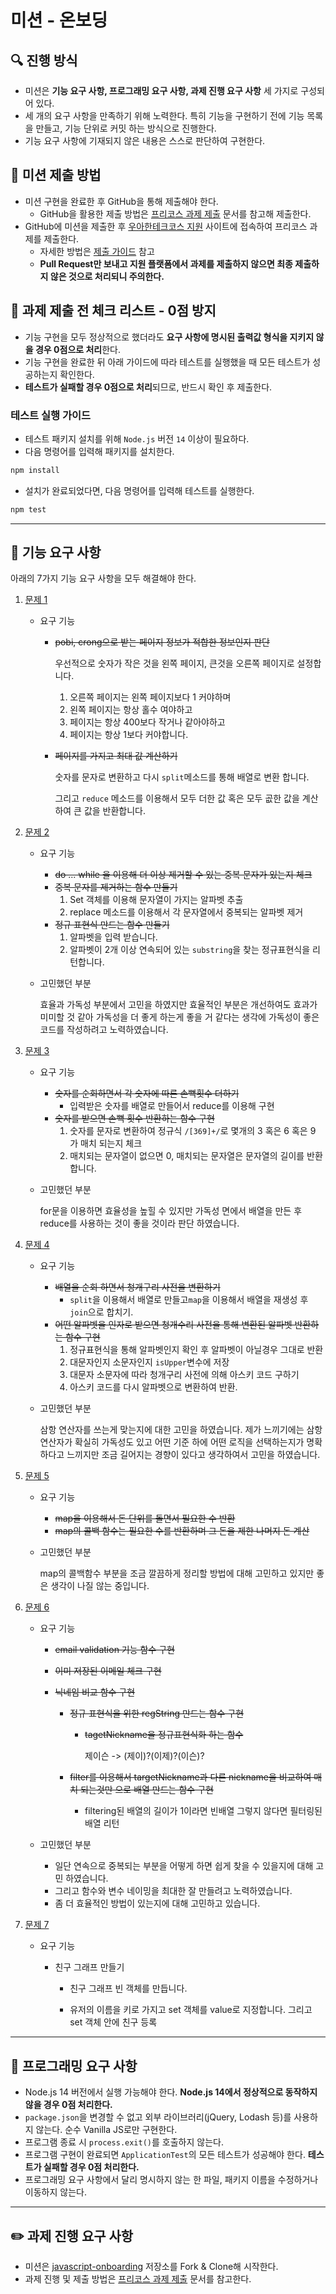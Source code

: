 # 미션 - 온보딩

## 🔍 진행 방식

- 미션은 **기능 요구 사항, 프로그래밍 요구 사항, 과제 진행 요구 사항** 세 가지로 구성되어 있다.
- 세 개의 요구 사항을 만족하기 위해 노력한다. 특히 기능을 구현하기 전에 기능 목록을 만들고, 기능 단위로 커밋 하는 방식으로 진행한다.
- 기능 요구 사항에 기재되지 않은 내용은 스스로 판단하여 구현한다.

## 📮 미션 제출 방법

- 미션 구현을 완료한 후 GitHub을 통해 제출해야 한다.
  - GitHub을 활용한 제출 방법은 [프리코스 과제 제출](https://github.com/woowacourse/woowacourse-docs/tree/master/precourse) 문서를 참고해
    제출한다.
- GitHub에 미션을 제출한 후 [우아한테크코스 지원](https://apply.techcourse.co.kr) 사이트에 접속하여 프리코스 과제를 제출한다.
  - 자세한 방법은 [제출 가이드](https://github.com/woowacourse/woowacourse-docs/tree/master/precourse#제출-가이드) 참고
  - **Pull Request만 보내고 지원 플랫폼에서 과제를 제출하지 않으면 최종 제출하지 않은 것으로 처리되니 주의한다.**

## 🚨 과제 제출 전 체크 리스트 - 0점 방지

- 기능 구현을 모두 정상적으로 했더라도 **요구 사항에 명시된 출력값 형식을 지키지 않을 경우 0점으로 처리**한다.
- 기능 구현을 완료한 뒤 아래 가이드에 따라 테스트를 실행했을 때 모든 테스트가 성공하는지 확인한다.
- **테스트가 실패할 경우 0점으로 처리**되므로, 반드시 확인 후 제출한다.

### 테스트 실행 가이드

- 테스트 패키지 설치를 위해 `Node.js` 버전 `14` 이상이 필요하다.
- 다음 명령어를 입력해 패키지를 설치한다.

```bash
npm install
```

- 설치가 완료되었다면, 다음 명령어를 입력해 테스트를 실행한다.

```bash
npm test
```

---

## 🚀 기능 요구 사항

아래의 7가지 기능 요구 사항을 모두 해결해야 한다.

1. [문제 1](docs/PROBLEM1.md)

   - 요구 기능

     - ~~pobi, crong으로 받는 페이지 정보가 적합한 정보인지 판단~~

       우선적으로 숫자가 작은 것을 왼쪽 페이지, 큰것을 오른쪽 페이지로 설정합니다.

       1. 오른쪽 페이지는 왼쪽 페이지보다 1 커야하며
       2. 왼쪽 페이지는 항상 홀수 여야하고
       3. 페이지는 항상 400보다 작거나 같아야하고
       4. 페이지는 항상 1보다 커야합니다.

     - ~~페이지를 가지고 최대 값 계산하기~~

       숫자를 문자로 변환하고 다시 `split`메소드를 통해 배열로 변환 합니다.

       그리고 `reduce` 메소드를 이용해서 모두 더한 값 혹은 모두 곲한 값을 계산하여 큰 값을 반환합니다.

2. [문제 2](docs/PROBLEM2.md)

   - 요구 기능
     - ~~do ... while 을 이용해 더 이상 제거할 수 있는 중복 문자가 있는지 체크~~
     - ~~중복 문자를 제거하는 함수 만들기~~
       1. Set 객체를 이용해 문자열이 가지는 알파벳 추출
       2. replace 메소드를 이용해서 각 문자열에서 중복되는 알파벳 제거
     - ~~정규 표현식 만드는 함수 만들기~~
       1. 알파벳을 입력 받습니다.
       2. 알파벳이 2개 이상 연속되어 있는 `substring`을 찾는 정규표현식을 리턴합니다.
   - 고민했던 부분

     효율과 가독성 부분에서 고민을 하였지만 효율적인 부분은 개선하여도 효과가 미미할 것 같아 가독성을 더 좋게 하는게 좋을 거 같다는 생각에 가독성이 좋은 코드를 작성하려고 노력하였습니다.

3. [문제 3](docs/PROBLEM3.md)

   - 요구 기능
     - ~~숫자를 순회하면서 각 숫자에 따른 손뼉횟수 더하기~~
       - 입력받은 숫자를 배열로 만들어서 reduce를 이용해 구현
     - ~~숫자를 받으면 손뼉 횟수 반환하는 함수 구현~~
       1. 숫자를 문자로 변환하여 정규식 `/[369]+/`로 몇개의 3 혹은 6 혹은 9 가 매치 되는지 체크
       2. 매치되는 문자열이 없으면 0, 매치되는 문자열은 문자열의 길이를 반환합니다.
   - 고민했던 부분

     for문을 이용하면 효율성을 높힐 수 있지만 가독성 면에서 배열을 만든 후 reduce를 사용하는 것이 좋을 것이라 판단 하였습니다.

4. [문제 4](docs/PROBLEM4.md)

   - 요구 기능
     - ~~배열을 순회 하면서 청개구리 사전을 변환하기~~
       - `split`을 이용해서 배열로 만들고`map`을 이용해서 배열을 재생성 후 `join`으로 합치기.
     - ~~어떤 알파벳을 인자로 받으면 청개수리 사전을 통해 변환된 알파벳 반환하는 함수 구현~~
       1. 정규표현식을 통해 알파벳인지 확인 후 알파벳이 아닐경우 그대로 반환
       2. 대문자인지 소문자인지 `isUpper`변수에 저장
       3. 대문자 소문자에 따라 청개구리 사전에 의해 아스키 코드 구하기
       4. 아스키 코드를 다시 알파벳으로 변환하여 반환.
   - 고민했던 부분

     삼항 연산자를 쓰는게 맞는지에 대한 고민을 하였습니다. 제가 느끼기에는 삼항 연산자가 확실히 가독성도 있고 어떤 기준 하에 어떤 로직을 선택하는지가 명확하다고 느끼지만 조금 길어지는 경향이 있다고 생각하여서 고민을 하였습니다.

5. [문제 5](docs/PROBLEM5.md)

   - 요구 기능

     - ~~map을 이용해서 돈 단위를 돌면서 필요한 수 반환~~
     - ~~map의 콜백 함수는 필요한 수를 반환하며 그 돈을 제한 나머지 돈 계산~~

   - 고민했던 부분

     map의 콜백함수 부분을 조금 깔끔하게 정리할 방법에 대해 고민하고 있지만 좋은 생각이 나질 않는 중입니다.

6. [문제 6](docs/PROBLEM6.md)

   - 요구 기능

     - ~~email validation 기능 함수 구현~~

     - ~~이미 저장된 이메일 체크 구현~~

     - ~~닉네임 비교 함수 구현~~

       - ~~정규 표현식을 위한 regString 만드는 함수 구현~~

         - ~~tagetNickname을 정규표현식화 하는 함수~~

           제이슨 -> (제이)?(이제)?(이슨)?

       - ~~filter를 이용해서 targetNickname과 다른 nickname을 비교하여 매치 되는것만 으로 배열 만드는 함수 구현~~

         - filtering된 배열의 길이가 1이라면 빈배열 그렇지 않다면 필터링된 배열 리턴

   - 고민했던 부분

     - 일단 연속으로 중복되는 부분을 어떻게 하면 쉽게 찾을 수 있을지에 대해 고민 하였습니다.
     - 그리고 함수와 변수 네이밍을 최대한 잘 만들려고 노력하였습니다.
     - 좀 더 효율적인 방법이 있는지에 대해 고민하고 있습니다.

7. [문제 7](docs/PROBLEM7.md)

   - 요구 기능

     - 친구 그래프 만들기

       - 친구 그래프 빈 객체를 만듭니다.

       - 유저의 이름을 키로 가지고 set 객체를 value로 지정합니다. 그리고 set 객체 안에 친구 등록

---

## 🎯 프로그래밍 요구 사항

- Node.js 14 버전에서 실행 가능해야 한다. **Node.js 14에서 정상적으로 동작하지 않을 경우 0점 처리한다.**
- `package.json`을 변경할 수 없고 외부 라이브러리(jQuery, Lodash 등)를 사용하지 않는다. 순수 Vanilla JS로만 구현한다.
- 프로그램 종료 시 `process.exit()`를 호출하지 않는다.
- 프로그램 구현이 완료되면 `ApplicationTest`의 모든 테스트가 성공해야 한다. **테스트가 실패할 경우 0점 처리한다.**
- 프로그래밍 요구 사항에서 달리 명시하지 않는 한 파일, 패키지 이름을 수정하거나 이동하지 않는다.

---

## ✏️ 과제 진행 요구 사항

- 미션은 [javascript-onboarding](https://github.com/woowacourse-precourse/javascript-onboarding) 저장소를 Fork & Clone해 시작한다.
- 과제 진행 및 제출 방법은 [프리코스 과제 제출](https://github.com/woowacourse/woowacourse-docs/tree/master/precourse) 문서를 참고한다.
